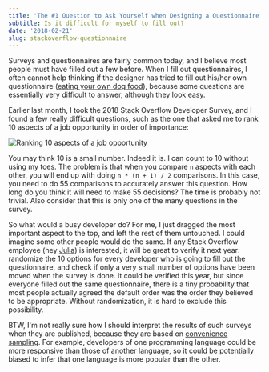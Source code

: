 ```yaml
---
title: 'The #1 Question to Ask Yourself when Designing a Questionnaire'
subtitle: Is it difficult for myself to fill out?
date: '2018-02-21'
slug: stackoverflow-questionnaire
---
```


Surveys and questionnaires are fairly common today, and I believe most people must have filled out a few before. When I fill out questionnaires, I often cannot help thinking if the designer has tried to fill out his/her own questionnaire ([eating your own dog food](https://en.wikipedia.org/wiki/Eating_your_own_dog_food)), because some questions are essentially very difficult to answer, although they look easy.

Earlier last month, I took the 2018 Stack Overflow Developer Survey, and I found a few really difficult questions, such as the one that asked me to rank 10 aspects of a job opportunity in order of importance:

![Ranking 10 aspects of a job opportunity](https://db.yihui.name/images/so-survey.png)

You may think 10 is a small number. Indeed it is. I can count to 10 without using my toes. The problem is that when you compare `n` aspects with each other, you will end up with doing `n * (n + 1) / 2` comparisons. In this case, you need to do 55 comparisons to accurately answer this question. How long do you think it will need to make 55 decisions? The time is probably not trivial. Also consider that this is only one of the many questions in the survey.

So what would a busy developer do? For me, I just dragged the most important aspect to the top, and left the rest of them untouched. I could imagine some other people would do the same. If any Stack Overflow employee (hey [Julia](https://juliasilge.com)) is interested, it will be great to verify it next year: randomize the 10 options for every developer who is going to fill out the questionnaire, and check if only a very small number of options have been moved when the survey is done. It could be verified this year, but since everyone filled out the same questionnaire, there is a tiny probability that most people actually agreed the default order was the order they believed to be appropriate. Without randomization, it is hard to exclude this possibility.

BTW, I'm not really sure how I should interpret the results of such surveys when they are published, because they are based on [convenience sampling](https://en.wikipedia.org/wiki/Convenience_sampling). For example, developers of one programming language could be more responsive than those of another language, so it could be potentially biased to infer that one language is more popular than the other.
